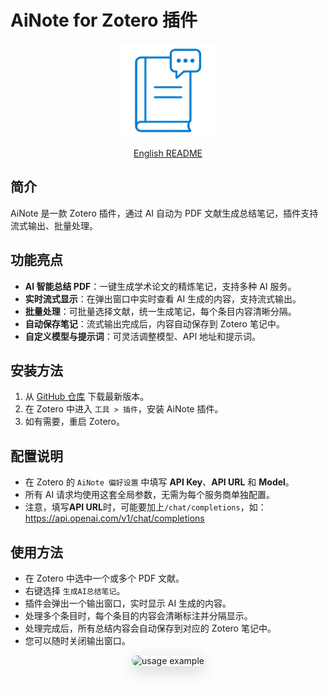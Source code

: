 # AiNote for Zotero 插件

<p align="center">
    <img src="./imgs/ainote.png" alt="AiNote Logo" width="150" height="150" />
</p>

<p align="center">
    <a href="./doc/README_en-US.md">English README</a>
</p>

## 简介

AiNote 是一款 Zotero 插件，通过 AI 自动为 PDF 文献生成总结笔记，插件支持流式输出、批量处理。

## 功能亮点

- **AI 智能总结 PDF**：一键生成学术论文的精炼笔记，支持多种 AI 服务。
- **实时流式显示**：在弹出窗口中实时查看 AI 生成的内容，支持流式输出。
- **批量处理**：可批量选择文献，统一生成笔记，每个条目内容清晰分隔。
- **自动保存笔记**：流式输出完成后，内容自动保存到 Zotero 笔记中。
- **自定义模型与提示词**：可灵活调整模型、API 地址和提示词。

## 安装方法

1. 从 [GitHub 仓库](https://github.com/BlueBlueKitty/zotero-ainote/releases) 下载最新版本。
2. 在 Zotero 中进入 `工具 > 插件`，安装 AiNote 插件。
3. 如有需要，重启 Zotero。

## 配置说明

- 在 Zotero 的 `AiNote 偏好设置` 中填写 **API Key**、**API URL** 和 **Model**。
- 所有 AI 请求均使用这套全局参数，无需为每个服务商单独配置。
- 注意，填写**API URL**时，可能要加上`/chat/completions`，如：https://api.openai.com/v1/chat/completions

## 使用方法

- 在 Zotero 中选中一个或多个 PDF 文献。
- 右键选择 `生成AI总结笔记`。
- 插件会弹出一个输出窗口，实时显示 AI 生成的内容。
- 处理多个条目时，每个条目的内容会清晰标注并分隔显示。
- 处理完成后，所有总结内容会自动保存到对应的 Zotero 笔记中。
- 您可以随时关闭输出窗口。

<div align="center">
    <span style="display:inline-block; border-radius:12px; overflow:hidden; box-shadow: 0 8px 24px rgba(0,0,0,0.18);">
        <img src="./imgs/example.gif" alt="usage example" style="display:block;" />
    </span>
</div>
